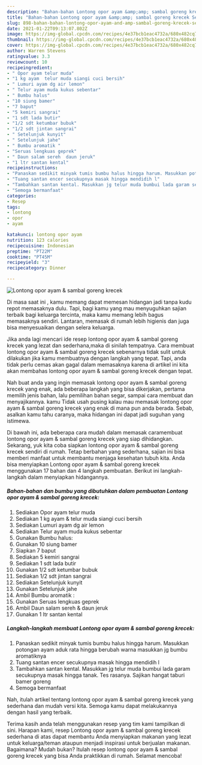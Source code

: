 ```yaml
---
description: "Bahan-bahan Lontong opor ayam &amp;amp; sambal goreng krecek Sederhana dan Mudah Dibuat"
title: "Bahan-bahan Lontong opor ayam &amp;amp; sambal goreng krecek Sederhana dan Mudah Dibuat"
slug: 898-bahan-bahan-lontong-opor-ayam-and-amp-sambal-goreng-krecek-sederhana-dan-mudah-dibuat
date: 2021-01-22T09:13:07.802Z
image: https://img-global.cpcdn.com/recipes/4e37bcb1eac4732a/680x482cq70/lontong-opor-ayam-sambal-goreng-krecek-foto-resep-utama.jpg
thumbnail: https://img-global.cpcdn.com/recipes/4e37bcb1eac4732a/680x482cq70/lontong-opor-ayam-sambal-goreng-krecek-foto-resep-utama.jpg
cover: https://img-global.cpcdn.com/recipes/4e37bcb1eac4732a/680x482cq70/lontong-opor-ayam-sambal-goreng-krecek-foto-resep-utama.jpg
author: Warren Stevens
ratingvalue: 3.3
reviewcount: 10
recipeingredient:
- " Opor ayam telur muda"
- "1 kg ayam  telur muda siangi cuci bersih"
- " Lumuri ayam dg air lemon"
- " Telur ayam muda kukus sebentar"
- " Bumbu halus"
- "10 siung bamer"
- "7 baput"
- "5 kemiri sangrai"
- "1 sdt lada butir"
- "1/2 sdt ketumbar bubuk"
- "1/2 sdt jintan sangrai"
- " Setelunjuk kunyit"
- " Setelunjuk jahe"
- " Bumbu aromatik "
- "Seruas lengkuas geprek"
- " Daun salam sereh  daun jeruk"
- "1 ltr santan kental"
recipeinstructions:
- "Panaskan sedikit minyak tumis bumbu halus hingga harum. Masukkan potongan ayam aduk rata hingga berubah warna masukkan jg bumbu aromatiknya"
- "Tuang santan encer secukupnya masak hingga mendidih l"
- "Tambahkan santan kental. Masukkan jg telur muda bumbui lada garam secukupnya masak hingga tanak. Tes rasanya. Sajikan hangat taburi bamer goreng"
- "Semoga bermanfaat"
categories:
- Resep
tags:
- lontong
- opor
- ayam

katakunci: lontong opor ayam 
nutrition: 123 calories
recipecuisine: Indonesian
preptime: "PT22M"
cooktime: "PT45M"
recipeyield: "3"
recipecategory: Dinner

---
```



![Lontong opor ayam &amp; sambal goreng krecek](https://img-global.cpcdn.com/recipes/4e37bcb1eac4732a/680x482cq70/lontong-opor-ayam-sambal-goreng-krecek-foto-resep-utama.jpg)

Di masa  saat ini , kamu memang dapat memesan hidangan jadi tanpa kudu repot memasaknya dulu. Tapi, bagi kamu yang mau menyuguhkan sajian terbaik bagi keluarga tercinta, maka kamu memang lebih bagus memasaknya sendiri. Lantaran, memasak di rumah lebih higienis dan juga bisa menyesuaikan dengan selera keluarga.

Jika anda lagi mencari ide resep lontong opor ayam &amp; sambal goreng krecek yang lezat dan sederhana,maka di sinilah tempatnya. Cara membuat lontong opor ayam &amp; sambal goreng krecek  sebenarnya tidak sulit untuk dilakukan jika kamu membuatnya dengan langkah yang tepat. Tapi, anda tidak perlu cemas akan gagal dalam memasaknya 
karena di artikel ini kita akan membahas lontong opor ayam &amp; sambal goreng krecek dengan tepat.  



Nah buat anda yang ingin memasak lontong opor ayam &amp; sambal goreng krecek yang enak, ada beberapa langkah yang bisa dikerjakan, pertama memilih jenis bahan, lalu pemilihan bahan segar, sampai cara membuat dan menyajikannya. kamu Tidak usah pusing kalau mau memasak lontong opor ayam &amp; sambal goreng krecek yang enak di mana pun anda berada. Sebab, asalkan kamu  tahu caranya, maka hidangan ini dapat jadi suguhan yang istimewa.

Di bawah ini, ada beberapa cara mudah dalam memasak caramembuat lontong opor ayam &amp; sambal goreng krecek yang siap dihidangkan. Sekarang, yuk kita coba siapkan lontong opor ayam &amp; sambal goreng krecek sendiri di rumah. Tetap berbahan yang sederhana, sajian ini bisa memberi manfaat untuk membantu menjaga kesehatan tubuh kita. Anda bisa menyiapkan Lontong opor ayam &amp; sambal goreng krecek menggunakan 17 bahan dan 4 langkah pembuatan. Berikut ini langkah-langkah dalam menyiapkan hidangannya.

<!--inarticleads1-->

##### Bahan-bahan dan bumbu yang dibutuhkan dalam pembuatan Lontong opor ayam &amp; sambal goreng krecek:

1. Sediakan  Opor ayam telur muda
1. Sediakan 1 kg ayam &amp; telur muda siangi cuci bersih
1. Sediakan  Lumuri ayam dg air lemon
1. Sediakan  Telur ayam muda kukus sebentar
1. Gunakan  Bumbu halus:
1. Gunakan 10 siung bamer
1. Siapkan 7 baput
1. Sediakan 5 kemiri sangrai
1. Sediakan 1 sdt lada butir
1. Gunakan 1/2 sdt ketumbar bubuk
1. Sediakan 1/2 sdt jintan sangrai
1. Sediakan  Setelunjuk kunyit
1. Gunakan  Setelunjuk jahe
1. Ambil  Bumbu aromatik :
1. Gunakan Seruas lengkuas geprek
1. Ambil  Daun salam sereh &amp; daun jeruk
1. Gunakan 1 ltr santan kental




<!--inarticleads2-->

##### Langkah-langkah membuat Lontong opor ayam &amp; sambal goreng krecek:

1. Panaskan sedikit minyak tumis bumbu halus hingga harum. Masukkan potongan ayam aduk rata hingga berubah warna masukkan jg bumbu aromatiknya
1. Tuang santan encer secukupnya masak hingga mendidih l
1. Tambahkan santan kental. Masukkan jg telur muda bumbui lada garam secukupnya masak hingga tanak. Tes rasanya. Sajikan hangat taburi bamer goreng
1. Semoga bermanfaat




Nah, itulah artikel tentang  lontong opor ayam &amp; sambal goreng krecek  yang sederhana dan mudah versi kita. Semoga kamu dapat melakukannya dengan hasil yang terbaik. 

Terima kasih anda telah menggunakan resep yang tim kami tampilkan di sini. Harapan kami, resep  Lontong opor ayam &amp; sambal goreng krecek sederhana di atas dapat membantu Anda menyiapkan makanan yang lezat untuk keluarga/teman ataupun menjadi inspirasi untuk berjualan makanan. Bagaimana? Mudah bukan? Itulah resep lontong opor ayam &amp; sambal goreng krecek yang bisa Anda praktikkan di rumah. Selamat mencoba!


